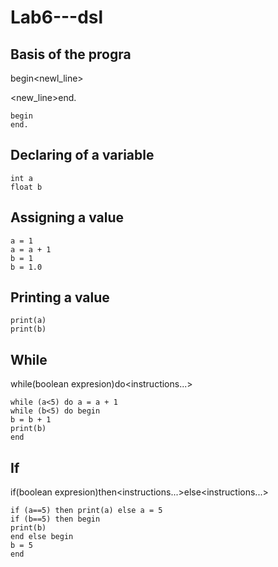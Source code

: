 # Lab6---dsl
## Basis of the progra
begin<newl_line>

<new_line>end.
```
begin
end.
```
## Declaring of a variable
```
int a
float b
```
## Assigning a value
```
a = 1
a = a + 1
b = 1
b = 1.0
```
## Printing a value
```
print(a)
print(b)
```
## While
while<space>(boolean expresion)do<space><instructions...>
```
while (a<5) do a = a + 1
while (b<5) do begin
b = b + 1
print(b)
end
```
## If 
if<space>(boolean expresion)then<space><instructions...><space>else<space><instructions...>
```
if (a==5) then print(a) else a = 5
if (b==5) then begin
print(b)
end else begin
b = 5
end
````








